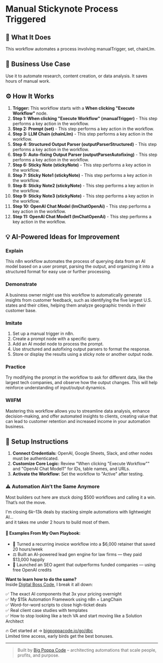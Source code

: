 # Manual Stickynote Process Triggered

## 🚀 What It Does
This workflow automates a process involving manualTrigger, set, chainLlm.

## 💼 Business Use Case
Use it to automate research, content creation, or data analysis. It saves hours of manual work.

## ⚙️ How It Works
1.  **Trigger:** This workflow starts with a **When clicking "Execute Workflow"** node.
2. **Step 1: When clicking "Execute Workflow" (manualTrigger)** - This step performs a key action in the workflow.
3. **Step 2: Prompt (set)** - This step performs a key action in the workflow.
4. **Step 3: LLM Chain (chainLlm)** - This step performs a key action in the workflow.
5. **Step 4: Structured Output Parser (outputParserStructured)** - This step performs a key action in the workflow.
6. **Step 5: Auto-fixing Output Parser (outputParserAutofixing)** - This step performs a key action in the workflow.
7. **Step 6: Sticky Note (stickyNote)** - This step performs a key action in the workflow.
8. **Step 7: Sticky Note1 (stickyNote)** - This step performs a key action in the workflow.
9. **Step 8: Sticky Note2 (stickyNote)** - This step performs a key action in the workflow.
10. **Step 9: Sticky Note3 (stickyNote)** - This step performs a key action in the workflow.
11. **Step 10: OpenAI Chat Model (lmChatOpenAi)** - This step performs a key action in the workflow.
12. **Step 11: OpenAI Chat Model1 (lmChatOpenAi)** - This step performs a key action in the workflow.

## 💡 AI-Powered Ideas for Improvement
### Explain
This n8n workflow automates the process of querying data from an AI model based on a user prompt, parsing the output, and organizing it into a structured format for easy use or further processing.

### Demonstrate
A business owner might use this workflow to automatically generate insights from customer feedback, such as identifying the five largest U.S. states and their cities, helping them analyze geographic trends in their customer base.

### Imitate
1. Set up a manual trigger in n8n.
2. Create a prompt node with a specific query.
3. Add an AI model node to process the prompt.
4. Use structured and autofixing output parsers to format the response.
5. Store or display the results using a sticky note or another output node.

### Practice
Try modifying the prompt in the workflow to ask for different data, like the largest tech companies, and observe how the output changes. This will help reinforce understanding of input/output dynamics.

### WIIFM
Mastering this workflow allows you to streamline data analysis, enhance decision-making, and offer automated insights to clients, creating value that can lead to customer retention and increased income in your automation business.

## 🔧 Setup Instructions
1. **Connect Credentials:** OpenAI, Google Sheets, Slack, and other nodes must be authenticated.
2. **Customize Core Logic:** Review "When clicking "Execute Workflow"" and "OpenAI Chat Model1" for IDs, table names, and URLs.
3. **Activate the Workflow:** Set the workflow to "Active" after testing.

### ⚠️ Automation Ain’t the Same Anymore

Most builders out here are stuck doing $500 workflows and calling it a win.  
That’s not the move.  

I'm closing $6k–$13k deals by stacking simple automations with lightweight AI...  
and it takes me under 2 hours to build most of them.

#### 🧠 Examples From My Own Playbook:
- 🔁 Turned a recurring invoice workflow into a $6,000 retainer that saved 20 hours/week  
- ⚖️ Built an AI-powered lead gen engine for law firms — they paid $13,000 happily  
- 🚀 Launched an SEO agent that outperforms funded companies — using free OpenAI credits  

**Want to learn how to do the same?**  
Inside [Digital Boss Code](https://bigpoppacode.io/go/dbc), I break it all down:

✅ The exact AI components that 3x your pricing overnight  
✅ My $15k Automation Framework using n8n + LangChain  
✅ Word-for-word scripts to close high-ticket deals  
✅ Real client case studies with templates  
✅ How to stop looking like a tech VA and start moving like a Solution Architect  

🔥 Get started at → [bigpoppacode.io/go/dbc](https://bigpoppacode.io/go/dbc)  
Limited time access, early birds get the best bonuses.

---
> Built by [Big Poppa Code](https://bigpoppacode.io) – architecting automations that scale people, profits, and purpose.
